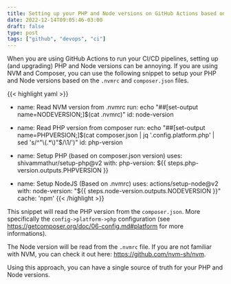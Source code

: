 ```yaml
---
title: Setting up your PHP and Node versions on GitHub Actions based on NVM and Composer
date: 2022-12-14T09:05:46-03:00
draft: false
type: post
tags: ["github", "devops", "ci"]
---
```


When you are using GitHub Actions to run your CI/CD pipelines, setting up (and upgrading) PHP and Node versions can be annoying. If you are using NVM and Composer, you can use the following snippet to setup your PHP and Node versions based on the `.nvmrc` and `composer.json` files.

{{< highlight yaml >}}
- name: Read NVM version from .nvmrc
    run: echo "##[set-output name=NODEVERSION;]$(cat .nvmrc)"
    id: node-version

- name: Read PHP version from composer
    run: echo "##[set-output name=PHPVERSION;]$(cat composer.json | jq '.config.platform.php' | sed 's/^"\(.*\)"$/\1/')"
    id: php-version

- name: Setup PHP (based on composer.json version)
    uses: shivammathur/setup-php@v2
    with:
    php-version: ${{ steps.php-version.outputs.PHPVERSION }}

- name: Setup NodeJS (Based on .nvmrc)
    uses: actions/setup-node@v2
    with:
    node-version: "${{ steps.node-version.outputs.NODEVERSION }}"
    cache: 'npm'
{{< /highlight >}}

This snippet will read the PHP version from the `composer.json`. More specifically the `config->platform->php` configuration (see https://getcomposer.org/doc/06-config.md#platform for more informations).

The Node version will be read from the `.nvmrc` file. If you are not familiar with NVM, you can check it out here: https://github.com/nvm-sh/nvm.

Using this approach, you can have a single source of truth for your PHP and Node versions.